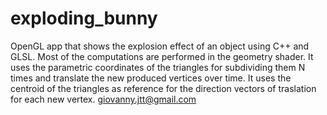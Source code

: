 # exploding_bunny
OpenGL app that shows the explosion effect of an object using C++ and GLSL. Most of the computations are performed in the geometry shader. It uses the parametric coordinates of the triangles for subdividing them N times and translate the new produced vertices over time. It uses the centroid of the triangles as reference for the direction vectors of traslation for each new vertex. giovanny.jtt@gmail.com
